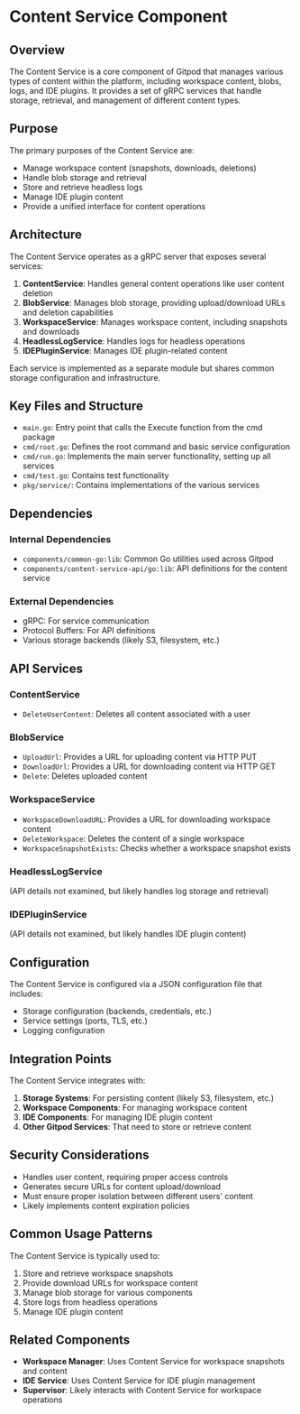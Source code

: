 # Content Service Component

## Overview

The Content Service is a core component of Gitpod that manages various types of content within the platform, including workspace content, blobs, logs, and IDE plugins. It provides a set of gRPC services that handle storage, retrieval, and management of different content types.

## Purpose

The primary purposes of the Content Service are:
- Manage workspace content (snapshots, downloads, deletions)
- Handle blob storage and retrieval
- Store and retrieve headless logs
- Manage IDE plugin content
- Provide a unified interface for content operations

## Architecture

The Content Service operates as a gRPC server that exposes several services:

1. **ContentService**: Handles general content operations like user content deletion
2. **BlobService**: Manages blob storage, providing upload/download URLs and deletion capabilities
3. **WorkspaceService**: Manages workspace content, including snapshots and downloads
4. **HeadlessLogService**: Handles logs for headless operations
5. **IDEPluginService**: Manages IDE plugin-related content

Each service is implemented as a separate module but shares common storage configuration and infrastructure.

## Key Files and Structure

- `main.go`: Entry point that calls the Execute function from the cmd package
- `cmd/root.go`: Defines the root command and basic service configuration
- `cmd/run.go`: Implements the main server functionality, setting up all services
- `cmd/test.go`: Contains test functionality
- `pkg/service/`: Contains implementations of the various services

## Dependencies

### Internal Dependencies
- `components/common-go:lib`: Common Go utilities used across Gitpod
- `components/content-service-api/go:lib`: API definitions for the content service

### External Dependencies
- gRPC: For service communication
- Protocol Buffers: For API definitions
- Various storage backends (likely S3, filesystem, etc.)

## API Services

### ContentService
- `DeleteUserContent`: Deletes all content associated with a user

### BlobService
- `UploadUrl`: Provides a URL for uploading content via HTTP PUT
- `DownloadUrl`: Provides a URL for downloading content via HTTP GET
- `Delete`: Deletes uploaded content

### WorkspaceService
- `WorkspaceDownloadURL`: Provides a URL for downloading workspace content
- `DeleteWorkspace`: Deletes the content of a single workspace
- `WorkspaceSnapshotExists`: Checks whether a workspace snapshot exists

### HeadlessLogService
(API details not examined, but likely handles log storage and retrieval)

### IDEPluginService
(API details not examined, but likely handles IDE plugin content)

## Configuration

The Content Service is configured via a JSON configuration file that includes:
- Storage configuration (backends, credentials, etc.)
- Service settings (ports, TLS, etc.)
- Logging configuration

## Integration Points

The Content Service integrates with:
1. **Storage Systems**: For persisting content (likely S3, filesystem, etc.)
2. **Workspace Components**: For managing workspace content
3. **IDE Components**: For managing IDE plugin content
4. **Other Gitpod Services**: That need to store or retrieve content

## Security Considerations

- Handles user content, requiring proper access controls
- Generates secure URLs for content upload/download
- Must ensure proper isolation between different users' content
- Likely implements content expiration policies

## Common Usage Patterns

The Content Service is typically used to:
1. Store and retrieve workspace snapshots
2. Provide download URLs for workspace content
3. Manage blob storage for various components
4. Store logs from headless operations
5. Manage IDE plugin content

## Related Components

- **Workspace Manager**: Uses Content Service for workspace snapshots and content
- **IDE Service**: Uses Content Service for IDE plugin management
- **Supervisor**: Likely interacts with Content Service for workspace operations

